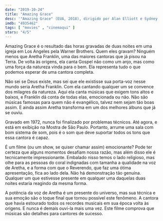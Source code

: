 ```yaml
---
date: "2019-10-24"
title: "Amazing Grace"
desc: '"Amazing Grace" (EUA, 2018), dirigido por Alan Elliott e Sydney Pollack, com Aretha Franklin, James Cleveland e Southern California Community Choir. Escrito para o CinemAqui na cobertura da #mostrasp.'
imdb: "4935462"
tags: [ "movies" , "cinemaqui" ]
stars: "4/5"
---
```

Amazing Grace é o resultado das horas gravadas de duas noites em uma igreja em Los Angeles pela Warner Brothers. Quem eles gravam? Ninguém menos que Aretha Franklin, uma das maiores cantoras que já pisou na Terra. De volta às origens, ela canta Gospel não como um anjo, mas como uma força da natureza vinda para o bem. Ela representa tudo o que podemos esperar de uma cantora completa.

Não sei se Deus existe, mas sei que ele existisse sua porta-voz nesse mundo seria Aretha Franklin. Com ela cantando qualquer um se convence dos milagres da natureza. Aqui ela canta músicas que exigem tons altos e baixos, e Franklin dá conta de todas elas, emocionada ou não. Não são músicas famosas para quem não é evangélico, talvez nem sejam tão boas assim. E ainda assim Aretha transforma em um dos melhores álbuns que já se ouviu.

Gravado em 1972, nunca foi finalizado por problemas técnicos. Até agora, e está em exibição na Mostra de São Paulo. Portanto, arrume uma sala com bom sistema de som, pois é o som que deve suportar todos os tons que essa cantora é capaz.

É um filme (ou um show, se quiser chamar assim) emocionante? Pode ter certeza que alguns momentos desafiam nossa razão, mas além disso ele é tecnicamente impressionante. Embalado nisso temos o lado religioso, mas olhe para as pessoas do coral indignadas com tamanha a qualidade na voz de Aretha, e a forma com que o Reverendo, que faz uma ótima apresentação, fica ao lado dela. Não há demonstração tão genuína. Qualquer um que estivesse presente em qualquer uma daquelas duas noites estaria reagindo da mesma forma.

A potência da voz de Aretha é um presente do universo, mas sua técnica e sua emoção são o toque final que tornou possível este fenômeno. A cantora que havia estourado todos os recordes musicais em sua época volta às origens. E nunca é demais ouvi-la mais uma vez. Este filme comprova que músicas são detalhes para cantores de sucesso.
